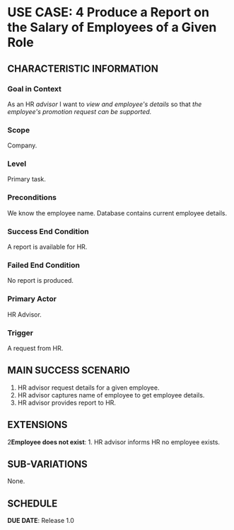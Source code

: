 # USE CASE: 4 Produce a Report on the Salary of Employees of a Given Role

## CHARACTERISTIC INFORMATION

### Goal in Context

As an HR *advisor* I want to *view and employee's details* so that *the employee's promotion request can be supported.*

### Scope

Company.

### Level

Primary task.

### Preconditions

We know the employee name.  Database contains current employee details.

### Success End Condition

A report is available for HR.

### Failed End Condition

No report is produced.

### Primary Actor

HR Advisor.

### Trigger

A request from HR.

## MAIN SUCCESS SCENARIO

1. HR advisor  request details for a given employee.
2. HR advisor captures name of employee to get employee details.
3. HR advisor provides report to HR.

## EXTENSIONS

2**Employee does not exist**:
    1. HR advisor informs HR no employee exists.

## SUB-VARIATIONS

None.

## SCHEDULE

**DUE DATE**: Release 1.0